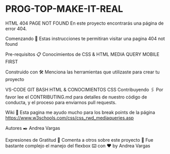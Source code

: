 # PROG-TOP-MAKE-IT-REAL
 HTML 404 PAGE NOT FOUND
En este proyecto encontrarás una página de error 404. 

Comenzando 🚀
Estas instrucciones te permitiran visitar una pagina 404 not found

Pre-requisitos 📋
Conocimientos de CSS & HTML
MEDIA QUERY
MOBILE FIRST

Construido con 🛠️
Menciona las herramientas que utilizaste para crear tu proyecto

VS-CODE
GIT BASH
HTML & CONOCIMIENTOS CSS
Contribuyendo 🖇️
Por favor lee el CONTRIBUTING.md para detalles de nuestro código de conducta, y el proceso para enviarnos pull requests.

Wiki 📖
Esta pagina me ayudo mucho para los break points de la página https://www.w3schools.com/css/css_rwd_mediaqueries.asp

Autores ✒️
Andrea Vargas

Expresiones de Gratitud 🎁
Comenta a otros sobre este proyecto 📢
Fue bastante complejo el manejo del flexbox
⌨️ con ❤️ by Andrea Vargas
